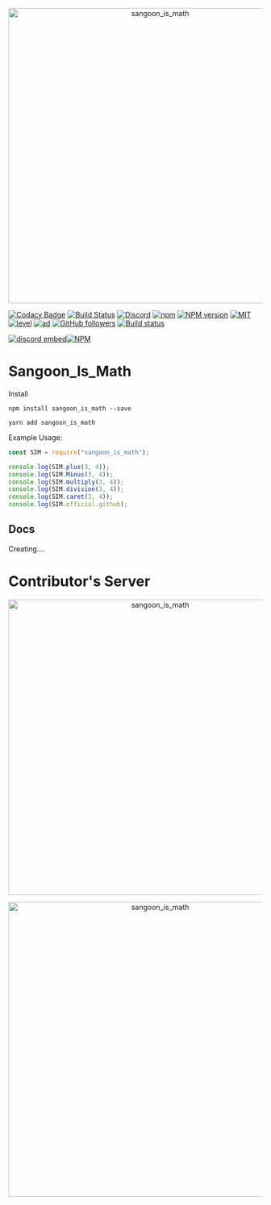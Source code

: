 <div align="center">
  <p>
    <a href="https://discord.gg/KNBGZU2"><img src="https://cdn.discordapp.com/attachments/577091292190867456/578239383807983618/unknown.png" width="586" alt="sangoon_is_math"/></a>
  </p>
</div>

[![Codacy Badge](https://api.codacy.com/project/badge/Grade/03b60ade48244dc0adff8632db48ffac)](https://app.codacy.com/app/ttakkku/Sangoon_Is_Math?utm_source=github.com&utm_medium=referral&utm_content=ttakkku/Sangoon_Is_Math&utm_campaign=Badge_Grade_Dashboard)
[![Build Status](https://travis-ci.com/ttakkku/Sangoon_Is_Math.svg?branch=master)](https://travis-ci.com/ttakkku/Sangoon_Is_Math)
[![Discord](https://discordapp.com/api/guilds/558296123794653206/embed.png)](https://discord.gg/KNBGZU2)
[![npm](https://img.shields.io/npm/v/npm.svg)](https://www.npmjs.com/package/sangoon_is_math)
[![NPM version](https://badge.fury.io/js/sangoon_is_math.svg)](https://www.npmjs.com/package/sangoon_is_math)
[![MIT](https://img.shields.io/dub/l/vibe-d.svg)](https://github.com/ttakkku/Sangoon_Is_Math/blob/master/LICENSE)
[![level](https://img.shields.io/github/package-json/v/ttakkku/Sangoon_Is_Math.svg)](https://www.npmjs.com/package/sangoon_is_math)
[![ad](https://img.shields.io/npm/dt/sangoon_is_math.svg)](https://www.npmjs.com/package/sangoon_is_math)
[![GitHub followers](https://img.shields.io/github/followers/ttakkku.svg?label=Flollow&style=social)](https://github.com/ttakkku)
[![Build status](https://ci.appveyor.com/api/projects/status/n3x6fqty42c5bp50?svg=true)](https://ci.appveyor.com/project/ttakkku/sangoon-is-math)

[![discord embed](https://discordapp.com/api/guilds/558296123794653206/embed.png?style=banner2)](https://discord.gg/KNBGZU2)[![NPM](https://nodei.co/npm/sangoon_is_math.png?downloads=true&downloadRank=true&stars=true)](https://nodei.co/npm/sangoon_is_math/)

# Sangoon_Is_Math

Install
```
npm install sangoon_is_math --save
```
```
yarn add sangoon_is_math
```

Example Usage:
```js
const SIM = require("sangoon_is_math");

console.log(SIM.plus(3, 4));
console.log(SIM.Minus(3, 4));
console.log(SIM.multiply(3, 4));
console.log(SIM.division(3, 4));
console.log(SIM.caret(3, 4));
console.log(SIM.official.github);
```
## Docs

Creating....

# Contributor's Server

<div align="center">
  <p>
    <a href="https://discord.gg/yhuURsY"><img src="https://discordapp.com/api/guilds/541782241131495434/embed.png?style=banner4" width="586" alt="sangoon_is_math"/></a>
  </p>
</div>

<div align="center">
  <p>
    <a href="https://discord.gg/7zcEKEJ"><img src="https://discordapp.com/api/guilds/547738804929167360/embed.png?style=banner4" width="586" alt="sangoon_is_math"/></a>
  </p>
</div>
